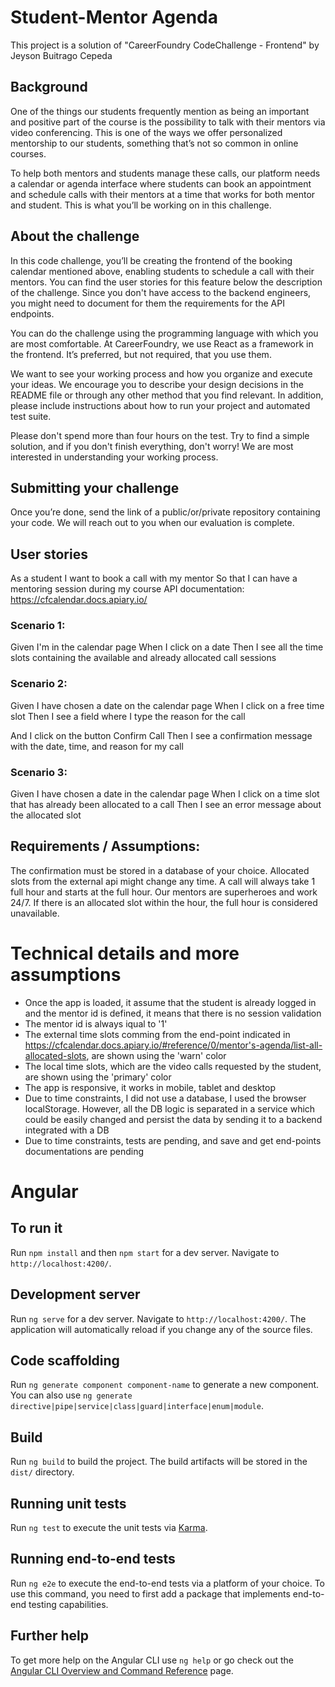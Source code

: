 # Student-Mentor Agenda

This project is a solution of "CareerFoundry CodeChallenge -
Frontend" by Jeyson Buitrago Cepeda

## Background

One of the things our students frequently mention as being an important and positive part of the course is the possibility to talk with their mentors via video conferencing. This is one of the ways we offer personalized mentorship to our students, something that’s not so common in online courses.

To help both mentors and students manage these calls, our platform needs a calendar or agenda interface where students can book an appointment and schedule calls with their mentors at a time that works for both mentor and student. This is what you’ll be working on in this challenge.

## About the challenge

In this code challenge, you’ll be creating the frontend of the booking calendar mentioned above, enabling students to schedule a call with their mentors. You can find the user stories for this feature below the description of the challenge.
Since you don't have access to the backend engineers, you might need to document for them the requirements for the API endpoints.

You can do the challenge using the programming language with which you are most comfortable. At CareerFoundry, we use React as a framework in the frontend. It’s preferred, but not required, that you use them.

We want to see your working process and how you organize and execute your ideas. We encourage you to describe your design decisions in the README file or through any other method that you find relevant. In addition, please include instructions about how to run your project and automated test suite.

Please don't spend more than four hours on the test. Try to find a simple solution, and if you don't finish everything, don't worry! We are most interested in understanding your working process.

## Submitting your challenge
Once you’re done, send the link of a public/or/private repository containing your code. We will reach out to you when our evaluation is complete.

## User stories

As a student
I want to book a call with my mentor
So that I can have a mentoring session during my course
API documentation: https://cfcalendar.docs.apiary.io/

### Scenario 1:
Given I'm in the calendar page
When I click on a date
Then I see all the time slots containing the available and already allocated call sessions

### Scenario 2:
Given I have chosen a date on the calendar page
When I click on a free time slot
Then I see a field where I type the reason for the call

And I click on the button Confirm Call
Then I see a confirmation message with the date, time, and reason for my call

### Scenario 3:
Given I have chosen a date in the calendar page
When I click on a time slot that has already been allocated to a call Then I see an error message about the allocated
slot

## Requirements / Assumptions:
The confirmation must be stored in a database of your choice.
Allocated slots from the external api might change any time.
A call will always take 1 full hour and starts at the full hour.
Our mentors are superheroes and work 24/7.
If there is an allocated slot within the hour, the full hour is considered unavailable.

# Technical details and more assumptions

- Once the app is loaded, it assume that the student is already logged in and the mentor id is defined, it means that there is no session validation
- The mentor id is always iqual to '1'
- The external time slots comming from the end-point indicated in https://cfcalendar.docs.apiary.io/#reference/0/mentor's-agenda/list-all-allocated-slots, are shown using the 'warn' color
- The local time slots, which are the video calls requested by the student, are shown using the 'primary' color
- The app is responsive, it works in mobile, tablet and desktop
- Due to time constraints, I did not use a database, I used the browser localStorage.  However, all the DB logic is separated in a service which could be easily changed and persist the data by sending it to a backend integrated with a DB
- Due to time constraints, tests are pending, and save and get end-points documentations are pending


# Angular

## To run it

Run `npm install` and then `npm start` for a dev server. Navigate to `http://localhost:4200/`.

## Development server

Run `ng serve` for a dev server. Navigate to `http://localhost:4200/`. The application will automatically reload if you change any of the source files.

## Code scaffolding

Run `ng generate component component-name` to generate a new component. You can also use `ng generate directive|pipe|service|class|guard|interface|enum|module`.

## Build

Run `ng build` to build the project. The build artifacts will be stored in the `dist/` directory.

## Running unit tests

Run `ng test` to execute the unit tests via [Karma](https://karma-runner.github.io).

## Running end-to-end tests

Run `ng e2e` to execute the end-to-end tests via a platform of your choice. To use this command, you need to first add a package that implements end-to-end testing capabilities.

## Further help

To get more help on the Angular CLI use `ng help` or go check out the [Angular CLI Overview and Command Reference](https://angular.io/cli) page.
